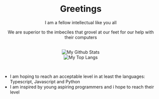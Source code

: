 <div align="center">
  <br/>
  <h1>Greetings</h1>
  <p>I am a fellow intellectual like you all</p>
  <p>We are superior to the imbeciles that grovel at our feet for our help with their computers<p>
  <br/>
  <img src="https://github-readme-stats.vercel.app/api?username=Cringlepoob&theme=tokyonight&hide_border=true&border_radius=12&count_private=true&show_icons=true&custom_title=My%20Github%20Stats" alt="My Github Stats" />
  <br/>
    <img src="https://github-readme-stats.vercel.app/api/top-langs/?username=Cringlepoob&langs_count=4&theme=tokyonight&hide_border=true&border_radius=12&hide=Makefile&layout=compact&custom_title=My%20Top%20Languages" alt="My Top Langs" />
</div>

<br/>

- I am hoping to reach an acceptable level in at least the languages: Typescript, Javascript and Python 
- I am inspired by young aspiring programmers and i hope to reach their level
